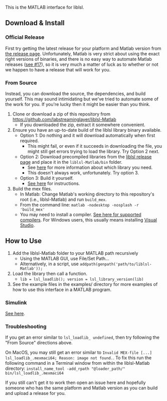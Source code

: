 This is the MATLAB interface for liblsl.

## Download & Install

### Official Release

First try getting the latest release for your platform and Matlab version from [the release page](https://github.com/labstreaminglayer/liblsl-Matlab/releases). Unfortunately, Matlab is very strict about using the exact right versions of binaries, and there is no easy way to automate Matlab releases ([see #17](https://github.com/labstreaminglayer/liblsl-Matlab/issues/17)), so it is very much a matter of luck as to whether or not we happen to have a release that will work for you.

### From Source

Instead, you can download the source, the dependencies, and build yourself. This may sound intimidating but we've tried to automate some of the work for you. If you're lucky then it might be easier than you think.

1. Clone or download a zip of this repository from https://github.com/labstreaminglayer/liblsl-Matlab
    * If you downloaded the zip, extract it somewhere convenient.
2. Ensure you have an up-to-date build of the liblsl library binary available.
    * Option 1: Do nothing and it will download automatically when first required.
        * This might fail, or even if it succeeds in downloading the file, you might still get errors trying to load the library. Try Option 2 next.
    * Option 2: Download precompiled libraries from the [liblsl release page](https://github.com/sccn/liblsl/releases) and place it in the `liblsl-Matlab/bin` folder.
        * See [here](https://labstreaminglayer.readthedocs.io/info/faqs.html#binaries) for more information about which library you need.
        * This doesn't always work, unfortunately. Try option 3.
    * Option 3: Build it yourself.
        * [See here](https://labstreaminglayer.readthedocs.io/dev/lib_dev.html) for instructions.
3. Build the mex files.
    * In Matlab: Change Matlab's working directory to this repository's root (i.e., liblsl-Matlab) and run `build_mex`.
    * From the command line: `matlab -nodesktop -nosplash -r 'build_mex'`
    * You may need to install a compiler. [See here for supported compilers](https://www.mathworks.com/support/requirements/supported-compilers.html). For Windows users, this usually means installing [Visual Studio](https://visualstudio.microsoft.com/downloads/).

## How to Use

1. Add the liblsl-Matlab folder to your MATLAB path recursively
    * Using the MATLAB GUI, use File/Set Path...
    * Alternatively, in a script, use `addpath(genpath('path/to/liblsl-Matlab'));`
2. Load the library then call a function.
    * `lib = lsl_loadlib(); version = lsl_library_version(lib)`
3. See the example files in the examples/ directory for more examples of how to use this interface in a MATLAB program.

### Simulink

[See here](https://bitbucket.org/neatlabs/simbsi/wiki/LSL%20signal%20acquisition%20example).

### Troubleshooting

If you get an error similar to `lsl_loadlib_ undefined`, then try following the "From Source" directions above.

On MacOS, you may still get an error similar to `Invalid MEX-file [...] lsl_loadlib_.mexmaci64; Reason: image not found.`. To fix this run the following command in a Terminal window from within the liblsl-Matlab directory: `install_name_tool -add_rpath "@loader_path/" bin/lsl_loadlib_.mexmaci64`

If you still can't get it to work then open an issue here and hopefully someone who has the same platform and Matlab version as you can build and upload a release for you.
